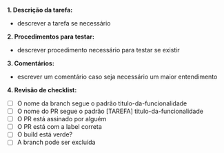 **1. Descrição da tarefa:**

- descrever a tarefa se necessário

**2. Procedimentos para testar:**

- descrever procedimento necessário para testar se existir

**3. Comentários:**

- escrever um comentário caso seja necessário um maior entendimento

**4. Revisão de checklist:**

- [ ] O nome da branch segue o padrão titulo-da-funcionalidade
- [ ] O nome do PR segue o padrão [TAREFA] titulo-da-funcionalidade
- [ ] O PR está assinado por alguém
- [ ] O PR está com a label correta
- [ ] O build está verde?
- [ ] A branch pode ser excluída
